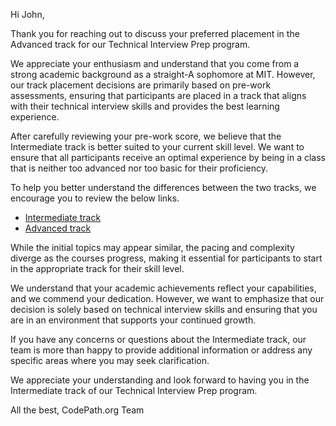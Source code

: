 Hi John,

Thank you for reaching out to discuss your preferred placement in the Advanced track for our Technical Interview Prep program.

We appreciate your enthusiasm and understand that you come from a strong academic background as a straight-A sophomore at MIT. However, our track placement decisions are primarily based on pre-work assessments, ensuring that participants are placed in a track that aligns with their technical interview skills and provides the best learning experience.

After carefully reviewing your pre-work score, we believe that the Intermediate track is better suited to your current skill level. We want to ensure that all participants receive an optimal experience by being in a class that is neither too advanced nor too basic for their proficiency.

To help you better understand the differences between the two tracks, we encourage you to review the below links. 
* [Intermediate track](https://courses.codepath.org/snippets/tip102/syllabus)
* [Advanced track](https://https://courses.codepath.org/snippets/tip103/syllabus)

While the initial topics may appear similar, the pacing and complexity diverge as the courses progress, making it essential for participants to start in the appropriate track for their skill level.


We understand that your academic achievements reflect your capabilities, and we commend your dedication. However, we want to emphasize that our decision is solely based on technical interview skills and ensuring that you are in an environment that supports your continued growth.

If you have any concerns or questions about the Intermediate track, our team is more than happy to provide additional information or address any specific areas where you may seek clarification.

We appreciate your understanding and look forward to having you in the Intermediate track of our Technical Interview Prep program.

All the best,
CodePath.org Team
